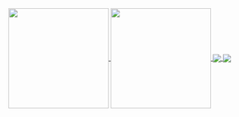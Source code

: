 <a href="https://github.com/ruben1132/github-readme-stats">
  <img height=200 align="center" src="https://github-readme-stats.vercel.app/api?username=ruben1132" />
</a>
<a href="https://github.com/anuraghazra/convoychat">
  <img height=200 align="center" src="https://github-readme-stats.vercel.app/api/top-langs?username=ruben1132&layout=compact&langs_count=8&card_width=320" />
</a>



<a href="https://github.com/ruben1132/github-readme-stats">
  <img align="center" src="https://github-readme-stats.vercel.app/api/top-langs/?username=ruben1132" />
</a>
<a href="https://github.com/ruben1132/convoychat">
  <img align="center" src="https://github-readme-stats.vercel.app/api/wakatime?username=Ruben1132" />
</a>



<!--
**ruben1132/ruben1132** is a ✨ _special_ ✨ repository because its `README.md` (this file) appears on your GitHub profile.

Here are some ideas to get you started:

- 🔭 I’m currently working on ...
- 🌱 I’m currently learning ...
- 👯 I’m looking to collaborate on ...
- 🤔 I’m looking for help with ...
- 💬 Ask me about ...
- 📫 How to reach me: ...
- 😄 Pronouns: ...
- ⚡ Fun fact: ...
-->
